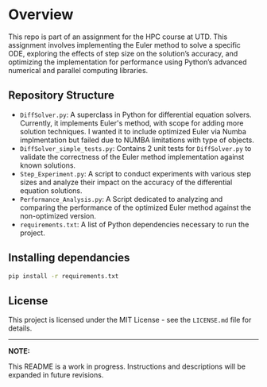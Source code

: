 # Overview

This repo is part of an assignment for the HPC course at UTD. This assignment involves implementing the Euler method to solve a specific ODE, exploring the effects of step size on the solution’s accuracy, and optimizing the implementation for performance using Python’s advanced numerical and parallel computing libraries.


## Repository Structure
- `DiffSolver.py`: A superclass in Python for differential equation solvers. Currently, it implements Euler's method, with scope for adding more solution techniques. I wanted it to include optimized Euler via Numba implmentation but failed due to NUMBA limitations with type of objects.
- `DiffSolver_simple_tests.py`: Contains 2 unit tests for `DiffSolver.py` to validate the correctness of the Euler method implementation against known solutions.
- `Step_Experiment.py`: A script to conduct experiments with various step sizes and analyze their impact on the accuracy of the differential equation solutions.
- `Performance_Analysis.py`: A Script dedicated to analyzing and comparing the performance of the optimized Euler method against the non-optimized version.
- `requirements.txt`: A list of Python dependencies necessary to run the project.

## Installing dependancies
```bash
pip install -r requirements.txt
```

## License
This project is licensed under the MIT License - see the `LICENSE.md` file for details.

---
**NOTE:**

This README is a work in progress. Instructions and descriptions will be expanded in future revisions.

